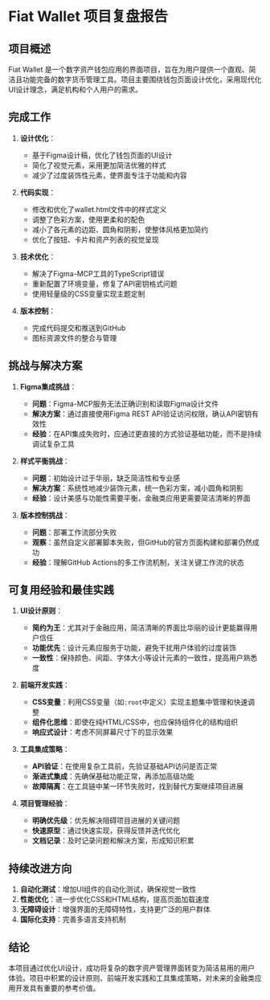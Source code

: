 # Fiat Wallet 项目复盘报告

## 项目概述

Fiat Wallet 是一个数字资产钱包应用的界面项目，旨在为用户提供一个直观、简洁且功能完备的数字货币管理工具。项目主要围绕钱包页面设计优化，采用现代化UI设计理念，满足机构和个人用户的需求。

## 完成工作

1. **设计优化**：
   - 基于Figma设计稿，优化了钱包页面的UI设计
   - 简化了视觉元素，采用更加简洁优雅的样式
   - 减少了过度装饰性元素，使界面专注于功能和内容

2. **代码实现**：
   - 修改和优化了wallet.html文件中的样式定义
   - 调整了色彩方案，使用更柔和的配色
   - 减小了各元素的边距、圆角和阴影，使整体风格更加简约
   - 优化了按钮、卡片和资产列表的视觉呈现

3. **技术优化**：
   - 解决了Figma-MCP工具的TypeScript错误
   - 重新配置了环境变量，修复了API密钥格式问题
   - 使用轻量级的CSS变量实现主题定制

4. **版本控制**：
   - 完成代码提交和推送到GitHub
   - 图标资源文件的整合与管理

## 挑战与解决方案

1. **Figma集成挑战**：
   - **问题**：Figma-MCP服务无法正确识别和读取Figma设计文件
   - **解决方案**：通过直接使用Figma REST API验证访问权限，确认API密钥有效性
   - **经验**：在API集成失败时，应通过更直接的方式验证基础功能，而不是持续调试复杂工具

2. **样式平衡挑战**：
   - **问题**：初始设计过于华丽，缺乏简洁性和专业感
   - **解决方案**：系统性地减少装饰元素，统一色彩方案，减小圆角和阴影
   - **经验**：设计美感与功能性需要平衡，金融类应用更需要简洁清晰的界面

3. **版本控制挑战**：
   - **问题**：部署工作流部分失败
   - **观察**：虽然自定义部署脚本失败，但GitHub的官方页面构建和部署仍然成功
   - **经验**：理解GitHub Actions的多工作流机制，关注关键工作流的状态

## 可复用经验和最佳实践

1. **UI设计原则**：
   - **简约为王**：尤其对于金融应用，简洁清晰的界面比华丽的设计更能赢得用户信任
   - **功能优先**：设计元素应服务于功能，避免干扰用户体验的过度装饰
   - **一致性**：保持颜色、间距、字体大小等设计元素的一致性，提高用户熟悉度

2. **前端开发实践**：
   - **CSS变量**：利用CSS变量（如`:root`中定义）实现主题集中管理和快速调整
   - **组件化思维**：即使在纯HTML/CSS中，也应保持组件化的结构组织
   - **响应式设计**：考虑不同屏幕尺寸下的显示效果

3. **工具集成策略**：
   - **API验证**：在使用复杂工具前，先验证基础API访问是否正常
   - **渐进式集成**：先确保基础功能正常，再添加高级功能
   - **故障隔离**：在工具链中某一环节失败时，找到替代方案继续项目进展

4. **项目管理经验**：
   - **明确优先级**：优先解决阻碍项目进展的关键问题
   - **快速原型**：通过快速实现，获得反馈并迭代优化
   - **文档记录**：及时记录问题和解决方案，形成知识积累

## 持续改进方向

1. **自动化测试**：增加UI组件的自动化测试，确保视觉一致性
2. **性能优化**：进一步优化CSS和HTML结构，提高页面加载速度
3. **无障碍设计**：增强界面的无障碍特性，支持更广泛的用户群体
4. **国际化支持**：完善多语言支持机制

## 结论

本项目通过优化UI设计，成功将复杂的数字资产管理界面转变为简洁易用的用户体验。项目中积累的设计原则、前端开发实践和工具集成策略，对未来的金融类应用开发具有重要的参考价值。 